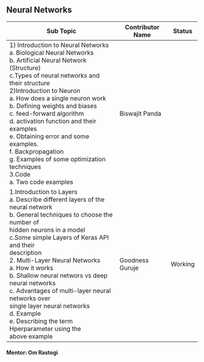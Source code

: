 ## Neural Networks

| Sub Topic | Contributor Name | Status     |
| --------- | ---------------- | ---------- |
| 1) Introduction to Neural Networks<br>a. Biological Neural Networks<br>b. Artificial Neural Network (Structure)<br>c.Types of neural networks and their structure<br>2)Introduction to Neuron<br>a. How does a single neuron work<br>b. Defining weights and biases<br>c. feed-forward algorithm<br>d. activation function and their examples<br>e. Obtaining error and some examples.<br>f. Backpropagation<br>g. Examples of some optimization techniques<br>3.Code<br>a. Two code examples               | Biswajit Panda  |  |
| 1.Introduction to Layers<br>a. Describe different layers of the neural network<br>b. General techniques to choose the number of<br>hidden neurons in a model<br>c.Some simple Layers of Keras API and their<br>description<br>2\. Multi-Layer Neural Networks<br>a. How it works<br>b. Shallow neural networs vs deep neural networks<br>c. Advantages of multi-layer neural networks over<br>single layer neural networks<br>d. Example<br>e. Describing the term Hperparameter using the<br>above example | Goodness Guruje | Working

#### Mentor: Om Rastogi

